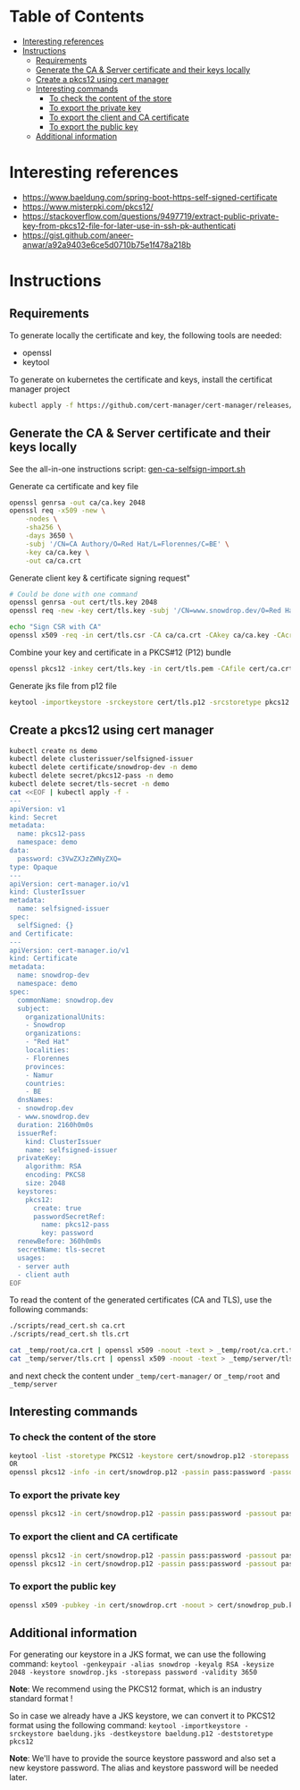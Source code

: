Table of Contents
=================

* [Interesting references](#interesting-references)
* [Instructions](#instructions)
  * [Requirements](#requirements)
  * [Generate the CA &amp; Server certificate and their keys locally](#generate-the-ca--server-certificate-and-their-keys-locally)
  * [Create a pkcs12 using cert manager](#create-a-pkcs12-using-cert-manager)
  * [Interesting commands](#interesting-commands)
    * [To check the content of the store](#to-check-the-content-of-the-store)
    * [To export the private key](#to-export-the-private-key)
    * [To export the client and CA certificate](#to-export-the-client-and-ca-certificate)
    * [To export the public key](#to-export-the-public-key)
  * [Additional information](#additional-information)

# Interesting references

- https://www.baeldung.com/spring-boot-https-self-signed-certificate
- https://www.misterpki.com/pkcs12/
- https://stackoverflow.com/questions/9497719/extract-public-private-key-from-pkcs12-file-for-later-use-in-ssh-pk-authenticati
- https://gist.github.com/aneer-anwar/a92a9403e6ce5d0710b75e1f478a218b

# Instructions

## Requirements

To generate locally the certificate and key, the following tools are needed:
- openssl
- keytool

To generate on kubernetes the certificate and keys, install the certificat manager project

```bash
kubectl apply -f https://github.com/cert-manager/cert-manager/releases/download/v1.8.0/cert-manager.yaml
```

## Generate the CA & Server certificate and their keys locally

See the all-in-one instructions script: [gen-ca-selfsign-import.sh](./scripts/gen-ca-selfsign-import.sh)

Generate ca certificate and key file
```bash
openssl genrsa -out ca/ca.key 2048
openssl req -x509 -new \
    -nodes \
    -sha256 \
    -days 3650 \
    -subj '/CN=CA Authory/O=Red Hat/L=Florennes/C=BE' \
    -key ca/ca.key \
    -out ca/ca.crt
```
Generate client key & certificate signing request"
```bash
# Could be done with one command
openssl genrsa -out cert/tls.key 2048
openssl req -new -key cert/tls.key -subj '/CN=www.snowdrop.dev/O=Red Hat/L=Florennes/C=BE' -out cert/tls.csr

echo "Sign CSR with CA"
openssl x509 -req -in cert/tls.csr -CA ca/ca.crt -CAkey ca/ca.key -CAcreateserial -out cert/tls.pem -days 1024 -sha256
```

Combine your key and certificate in a PKCS#12 (P12) bundle
```bash
openssl pkcs12 -inkey cert/tls.key -in cert/tls.pem -CAfile cert/ca.crt -chain -passin pass:password -passout pass:password -export -out cert/tls.p12
```

Generate jks file from p12 file
```bash
keytool -importkeystore -srckeystore cert/tls.p12 -srcstoretype pkcs12 -srcstorepass password -deststorepass password -destkeystore cert/tls.jks 
```

## Create a pkcs12 using cert manager

```bash
kubectl create ns demo
kubectl delete clusterissuer/selfsigned-issuer
kubectl delete certificate/snowdrop-dev -n demo
kubectl delete secret/pkcs12-pass -n demo
kubectl delete secret/tls-secret -n demo
cat <<EOF | kubectl apply -f -
---
apiVersion: v1
kind: Secret
metadata:
  name: pkcs12-pass
  namespace: demo
data:
  password: c3VwZXJzZWNyZXQ=
type: Opaque  
---  
apiVersion: cert-manager.io/v1
kind: ClusterIssuer
metadata:
  name: selfsigned-issuer
spec:
  selfSigned: {}
and Certificate:
---
apiVersion: cert-manager.io/v1
kind: Certificate
metadata:
  name: snowdrop-dev
  namespace: demo
spec:
  commonName: snowdrop.dev
  subject:
    organizationalUnits:
    - Snowdrop
    organizations:
    - "Red Hat"
    localities:
    - Florennes
    provinces:
    - Namur
    countries:
    - BE
  dnsNames:
  - snowdrop.dev
  - www.snowdrop.dev
  duration: 2160h0m0s
  issuerRef:
    kind: ClusterIssuer
    name: selfsigned-issuer
  privateKey:  
    algorithm: RSA
    encoding: PKCS8
    size: 2048
  keystores:
    pkcs12:
      create: true
      passwordSecretRef:
        name: pkcs12-pass
        key: password  
  renewBefore: 360h0m0s
  secretName: tls-secret
  usages:
  - server auth
  - client auth
EOF
```

To read the content of the generated certificates (CA and TLS), use the following commands:
```bash
./scripts/read_cert.sh ca.crt
./scripts/read_cert.sh tls.crt

cat _temp/root/ca.crt | openssl x509 -noout -text > _temp/root/ca.crt.txt
cat _temp/server/tls.crt | openssl x509 -noout -text > _temp/server/tls.crt.txt
```
and next check the content under `_temp/cert-manager/` or `_temp/root` and `_temp/server`


## Interesting commands

### To check the content of the store
```bash
keytool -list -storetype PKCS12 -keystore cert/snowdrop.p12 -storepass password 
OR 
openssl pkcs12 -info -in cert/snowdrop.p12 -passin pass:password -passout pass:password
```

### To export the private key
```bash
openssl pkcs12 -in cert/snowdrop.p12 -passin pass:password -passout pass:password -nocerts -nodes | openssl pkcs8 -nocrypt -out cert/sowdrop.key
```

### To export the client and CA certificate
```bash
openssl pkcs12 -in cert/snowdrop.p12 -passin pass:password -passout pass:password -clcerts -nokeys | openssl x509 -out cert/snowdrop.crt
openssl pkcs12 -in cert/snowdrop.p12 -passin pass:password -passout pass:password -cacerts -nokeys -chain | openssl x509 -out cert/ca.crt
```
### To export the public key

```bash
openssl x509 -pubkey -in cert/snowdrop.crt -noout > cert/snowdrop_pub.key
```

## Additional information

For generating our keystore in a JKS format, we can use the following command:
`keytool -genkeypair -alias snowdrop -keyalg RSA -keysize 2048 -keystore snowdrop.jks -storepass password -validity 3650`

**Note**: We recommend using the PKCS12 format, which is an industry standard format !

So in case we already have a JKS keystore, we can convert it to PKCS12 format using the following command:
`keytool -importkeystore -srckeystore baeldung.jks -destkeystore baeldung.p12 -deststoretype pkcs12`

**Note**: We'll have to provide the source keystore password and also set a new keystore password. The alias and keystore password will be needed later.